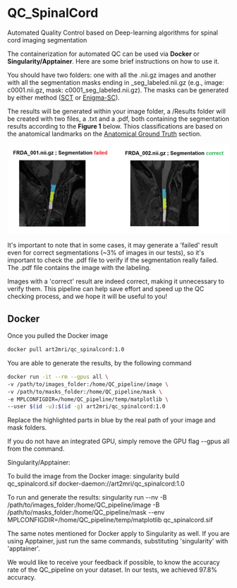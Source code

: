 # QC_SpinalCord
Automated Quality Control based on Deep-learning algorithms for spinal cord imaging segmentation  

The containerization for automated QC can be used via **Docker** or **Singularity/Apptainer**. Here are some brief instructions on how to use it.  

You should have two folders: one with all the .nii.gz images and another with all the segmentation masks ending in _seg_labeled.nii.gz (e.g., image: c0001.nii.gz, mask: c0001_seg_labeled.nii.gz). The masks can be generated by either method ([SCT](https://spinalcordtoolbox.com/) or [Enigma-SC](https://github.com/art2mri-user/Enigma-SC)).   

The results will be generated within your image folder, a /Results folder will be created with two files, a .txt and a .pdf, both containing the segmentation results according to the **Figure 1** below. Thios classifications are based on the anatomical landmarks on the [Anatomical Ground Truth](/Installation%20Instructions.md) section.   

!["pdf-results"](img/pdf-results.png)  

It's important to note that in some cases, it may generate a 'failed' result even for correct segmentations (~3% of images in our tests), so it's important to check the .pdf file to verify if the segmentation really failed. The .pdf file contains the image with the labeling.

Images with a 'correct' result are indeed correct, making it unnecessary to verify them. This pipeline can help save effort and speed up the QC checking process, and we hope it will be useful to you!

## Docker
Once you pulled the Docker image    

```bash
docker pull art2mri/qc_spinalcord:1.0
```

You are able to generate the results, by the following command  

```bash
docker run -it --rm --gpus all \
-v /path/to/images_folder:/home/QC_pipeline/image \    
-v /path/to/masks_folder:/home/QC_pipeline/mask \
-e MPLCONFIGDIR=/home/QC_pipeline/temp/matplotlib \
--user $(id -u):$(id -g) art2mri/qc_spinalcord:1.0
```  

Replace the highlighted parts in blue by the real path of your image and mask folders.

If you do not have an integrated GPU, simply remove the GPU flag --gpus all from the command.

Singularity/Apptainer: 

To build the image from the Docker image: singularity build qc_spinalcord.sif docker-daemon://art2mri/qc_spinalcord:1.0

To run and generate the results: singularity run --nv -B /path/to/images_folder:/home/QC_pipeline/image -B  /path/to/masks_folder:/home/QC_pipeline/mask --env MPLCONFIGDIR=/home/QC_pipeline/temp/matplotlib qc_spinalcord.sif

The same notes mentioned for Docker apply to Singularity as well. If you are using Apptainer, just run the same commands, substituting 'singularity' with 'apptainer'.

We would like to receive your feedback if possible, to know the accuracy rate of the QC_pipeline on your dataset. In our tests, we achieved 97.8% accuracy.
